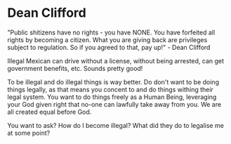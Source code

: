 # Dean Clifford

"Public shitizens have no rights - you have NONE. You have forfeited all rights by becoming a citizen. 
What you are giving back are privileges subject to regulation. So if you agreed to that, pay up!" - Dean Clifford

Illegal Mexican can drive without a license, without being arrested, can get government benefits, etc.
Sounds pretty good!

To be illegal and do illegal things is way better. Do don't want to be doing things legally, as that means 
you concent to and do things withing their legal system. You want to do things freely as a Human Being,
leveraging your God given right that no-one can lawfully take away from you. We are all created equal before God.

You want to ask? How do I become illegal? What did they do to legalise me at some point?
